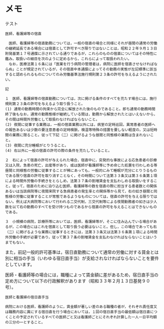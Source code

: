 メモ
===

テスト


    医師，看護婦等の宿直

    　医師、看護婦等の宿直勤務については，一般の宿直の場合と同様にそれが昼間の通常の労働の継続延長である場合には宿直として許可すべき限りではないことは，昭和２２年９月１３日附発基第１７号通牒に示されている通りであるが，これらのものの宿直についてはその特性に鑑み，取扱いの細目を次のように定めるから，これらによって取扱われたい。
    　なお，医療法第１６条には「医業を行う病院の管理者は，病院に医師を宿直させなければならぬ」ことが規定されているが，その宿直中本通牒によってその勤務の実態が左記標準に該当すると認められるものについてのみ労働基準法施行規則第２３条の許可を与えるようにされたい。

    記

    １　医師，看護婦等の宿直勤務については，次に掲げる条件のすべてを充たす場合には，施行規則第２３条の許可を与えるよう取り扱うこと。
    (1) 通常の勤務時間の拘束から完全に解放された後のものであること。即ち通常の勤務時間終了後もなお，通常の勤務態様が継続している間は，勤務から解放されたとはいえないから，その間は時間外労働として取扱わなければならないこと。
    (2) 夜間に従事する業務は，一般の宿直業務以外には，病室の定時巡回，異常患者の医師への報告あるいは少数の要注意患者の定時検脈，検温等特殊の措置を要しない軽度の，又は短時間の業務に限ること。従って下記（二）に掲げるような昼間と同態様の業務は含まれないこと。
    (3) 夜間に充分睡眠がとりうること。
    (4) 右以外に一般の宿直の許可の際の条件を充たしていること。

    ２　右によって宿直の許可が与えられた場合，宿直中に，突発的な事故による応急患者の診療又は入院，急患の死亡，出産等があり，或は医師が看護師等に予め命じた処置を行わしめる等昼間と同様態の労働に従事することが稀にあっても，一般的にみて睡眠が充分にとりうるものである限り宿直の許可を取り消すことなく，その時間について法第３３条又は第３６条第１項による時間外労働の手続きをとらしめ，法第３７条の割増賃金を支払わしめる取扱いをすること。従って，宿直のために泊り込む医師，看護婦等の数を宿直の際に担当する患者数との関係あるいは当該病院等に夜間来院する急病患者の発生率との関係等から見て，右の如き昼間と同態様の労働に従事することが常態であるようなものについては，宿直の許可を与える限りではない。例えば大病院等において行われる二交代制，三交代制等による夜間勤務者の如きは少人数を以て右の勤務のすべてを受け持つものであるから宿直の許可を与えることはできないものである。

    ３　小規模の病院，診療所等においては，医師，看護婦等が，そこに住み込んでいる場合があるが，この場合にはこれを宿直として取り扱う必要はないこと。但し，この場合であっても右（二）に掲げるような業務に従事するときには，法第３３条又は法第３６条第１項による時間外労働の手続が必要であり，従って第３７条の割増賃金を支払わなければならないことはいうまでもない。

また，前記一般的許可基準は，宿日直勤務について通常の労働に対する賃金とは別に相当の手当（いわゆる宿日直手当）が支給されなければならないことを要件としています。

医師・看護師等の場合には，職種によって賃金額に差があるため，宿日直手当の定め方について以下の行政解釈があります（昭和３３年２月１３日基発９０号）。

    医師と看護婦の宿日直手当

    病院における医師，看護師のように，賃金額が著しい差のある職種の者が，それぞれ責任度又は職務内容に異にする宿日直を行う場合においては，１回の宿日直手当の最低額は宿日直につくことの予定されているすべての医師ごと又は看護師ごとにそれぞれ計算した一人一日平均額の三分の一とすること。
